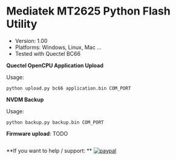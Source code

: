 # Mediatek MT2625 Python Flash Utility

* Version: 1.00
* Platforms: Windows, Linux, Mac ...
* Tested with Quectel BC66

**Quectel OpenCPU Application Upload**

Usage: 
```
python upload.py bc66 application.bin COM_PORT
```

**NVDM Backup**

Usage: 
```
python backup.py backup.bin COM_PORT
```

**Firmware upload**: TODO
```
```

**If you want to help / support: **
[![paypal](https://www.paypalobjects.com/en_US/i/btn/btn_donate_SM.gif)](https://www.paypal.com/cgi-bin/webscr?cmd=_s-xclick&hosted_button_id=ESUP9LCZMZTD6)
